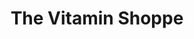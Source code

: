 ---
title: "The Vitamin Shoppe"
url: /memphis/the-vitamin-shoppe-north-germantown-parkway/
shop: Nahrungsergänzung
---